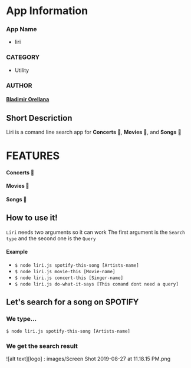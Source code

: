 # App Information
### App Name
- liri
### CATEGORY
- Utility

### AUTHOR
#### [Bladimir Orellana](https://bladimirorellana.com)


## Short Descriction

Liri is a comand line  search app for **Concerts** :microphone:, **Movies** :movie_camera:, and  **Songs** :musical_note: 


# FEATURES
#### **Concerts** :microphone:
#### **Movies** :movie_camera:
#### **Songs** :musical_note:

## How to use it!

`Liri` needs two arguments so it can work
The first argument is the `Search type` and the second one is the `Query`

#### Example 

- `$ node liri.js spotify-this-song [Artists-name]`
- `$ node liri.js movie-this [Movie-name]`
- `$ node liri.js concert-this [Singer-name]`
- `$ node liri.js do-what-it-says [This comand dont need a query]`

## Let's search for a song on SPOTIFY
### We type...

`$ node liri.js spotify-this-song [Artists-name]`

### We get the search result

![alt text][logo] : images/Screen Shot 2019-08-27 at 11.18.15 PM.png









